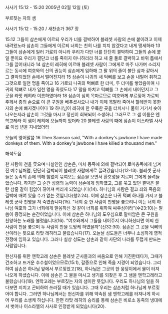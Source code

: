 사사기 15:12 - 15:20 
2005년 02월 12일 (토)

부르짖는 자의 샘



사사기 15:12 - 15:20 / 새찬송가 367 장


15:12 그들이 삼손에게 이르되 우리가 너를 결박하여 블레셋 사람의 손에 붙이려고 이제 내려왔노라 삼손이 그들에게 이르되 너희는 친히 나를 치지 않겠다고 내게 맹세하라 13 그들이 삼손에게 일러 가로되 아니라 우리가 다만 너를 단단히 결박하여 그들의 손에 붙일 뿐이요 우리가 결단코 너를 죽이지 아니하리라 하고 새 줄 둘로 결박하고 바위 틈에서 그를 끌어내니라 14 삼손이 레히에 이르매 블레셋 사람이 그에게로 마주 나가며 소리지르는 동시에 여호와의 신의 권능이 삼손에게 임하매 그 팔 위의 줄이 불탄 삼과 같아서 그 결박되었던 손에서 떨어진지라 15 삼손이 나귀의 새 턱뼈를 보고 손을 내밀어 취하고 그것으로 일천 명을 죽이고 16 가로되 나귀의 턱뼈로 한 더미, 두 더미를 쌓았음이여 나귀의 턱뼈로 내가 일천 명을 죽였도다 17 말을 마치고 턱뼈를 그 손에서 내어던지고 그 곳을 라맛 레히라 이름하였더라 18 삼손이 심히 목마르므로 여호와께 부르짖어 가로되 주께서 종의 손으로 이 큰 구원을 베푸셨사오나 내가 이제 목말라 죽어서 할례받지 못한 자의 손에 빠지겠나이다 19 하나님이 레히에 한 우묵한 곳을 터치시니 물이 거기서 솟아나오는지라 삼손이 그것을 마시고 정신이 회복되어 소생하니 그러므로 그 샘 이름은 엔학고레라 이 샘이 레히에 오늘까지 있더라 20 블레셋 사람의 때에 삼손이 이스라엘 사사로 이십 년을 지내었더라

오늘의 영어말씀
16 Then Samson said, "With a donkey's jawbone I have made donkeys of them. With a donkey's jawbone I have killed a thousand men."

해석도움





한 사람이 천을 쫓으며
나실인인 삼손은, 마치 동족에 의해 결박되어 로마총독에게 넘겨진 예수님처럼, 단단히 결박되어 블레셋 사람에게로 끌려갔습니다(12-13). 블레셋 군사들은 동족의 손에 의해 힘없이 묶여오는 삼손을 보면서 환호성을 지르며 그에게 몰려들었습니다. 하지만 그 순간 성령의 능력이 삼손에게 임하였고, 그를 묶고 있던 결박은 불탄 삼줄 같이 힘없이 끊어져 버리게 되었습니다(14). 하나님의 사람은 결코 죄와 죽음의 결박에 매여 있을 수가 없는 것입니다(행2:24). 이에 삼손은 나귀 턱뼈 하나를 가지고 블레셋 군사 천명을 쳐 죽였습니다(15). "너희 중 한 사람이 천명을 쫓으리니 이는 너희 하나님 여호와 그가 너희에게 말씀하신 것 같이 너희를 위하여 싸우심이라"(수23:10)는 말씀이 증명되는 순간이었습니다. 이에 삼손은 하나님의 도우심으로 말미암은 큰 구원을 찬양하는 노래를 불렀습니다(16). "여호와께서 그들을 내어주지 아니하셨더면 어찌 한 사람이 천을 쫓으며 두 사람이 만을 도망케 하였을까"(신32:30). 삼손은 그 곳을 턱뼈의 산이라는 뜻으로 라맛 레히라고 불렀습니다(17). 오늘날 성도들은 너무나 소심하게 영적전쟁에 임하고 있습니다. 그러나 실상 성도는 삼손과 같이 사단의 나라를 두렵게 만드는 사람입니다.   

헌신자를 위한 엔학고레
삼손은 블레셋 군사들과의 싸움으로 인해 기진한데다가, 그때가 건조하고 뜨거운 추수철이었으므로(15:1), 갈증으로 인해 죽을 지경이 되었습니다. 그리하여 삼손은 하나님 앞에서 부르짖었고(18), 하나님은 그곳의 한 웅덩이에서 물이 터져 나오게 하셨습니다. 이에 삼손은 그 물을 마시고 생기를 되찾은 후 그 샘을 엔학고레라고 불렀습니다(19). 엔학고레는 부르짖는 자의 샘이란 뜻입니다. 우리도 하나님의 일을 하다보면 지치고 곤비하여 쓰러질 때가 있습니다. 그때 우리는 삼손처럼 하나님께 부르짖어야 합니다. 그러면 하나님께서는 헌신자를 위해 약속된 샘 엔학고레를 터져나게 하시어 우리를 소생케 하십니다. 한편 라맛 레히의 승리를 통해 삼손은 비로소 동족의 냉대에서 벗어나 이스라엘의 사사로 인정받게 되었습니다(20).